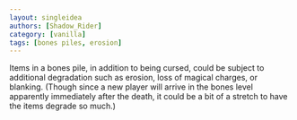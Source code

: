 ```yaml
---
layout: singleidea
authors: [Shadow_Rider]
category: [vanilla]
tags: [bones piles, erosion]
---
```

Items in a bones pile, in addition to being cursed, could be subject to
additional degradation such as erosion, loss of magical charges, or blanking.
(Though since a new player will arrive in the bones level apparently immediately
after the death, it could be a bit of a stretch to have the items degrade so
much.)
